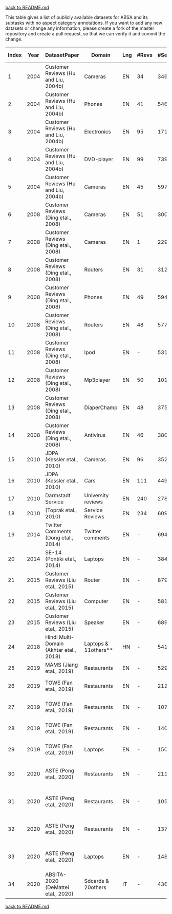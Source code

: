 [back to README.md](../README.md)

This table gives a list of publicly available datasets for ABSA and its subtasks with no aspect category annotations. 
If you want to add any new datasets or change any information, please create a fork of the master repository and create a pull request, so that we can verify it and commit the change.


| Index | Year | DatasetPaper                            | Domain                 | Lng | #Revs | #Sent | #AT-pos             | #AT-neg                                                                                                                          | #AT-neu | Link to the Dataset                                                                                                                                                      |
| ----- | ---- | --------------------------------------- | ---------------------- | --- | ----- | ----- | ------------------- | -------------------------------------------------------------------------------------------------------------------------------- | ------- | ------------------------------------------------------------------------------------------------------------------------------------------------------------------------ |
| 1     | 2004 | Customer Reviews (Hu and Liu, 2004b)    | Cameras                | EN  | 34    | 346   | 172                 | 31                                                                                                                               | \-      | [https://www.cs.uic.edu/~liub/FBS/CustomerReviewData.zip](https://www.cs.uic.edu/~liub/FBS/CustomerReviewData.zip)                                                       |
| 2     | 2004 | Customer Reviews (Hu and Liu, 2004b)    | Phones                 | EN  | 41    | 546   | 252                 | 86                                                                                                                               | \-      | [https://www.cs.uic.edu/~liub/FBS/CustomerReviewData.zip](https://cs.uic.edu/)                                                                                           |
| 3     | 2004 | Customer Reviews (Hu and Liu, 2004b)    | Electronics            | EN  | 95    | 1716  | 514                 | 331                                                                                                                              | \-      | [https://www.cs.uic.edu/~liub/FBS/CustomerReviewData.zip](https://www.cs.uic.edu/~liub/FBS)                                                                              |
| 4     | 2004 | Customer Reviews (Hu and Liu, 2004b)    | DVD-player             | EN  | 99    | 739   | 195                 | 235                                                                                                                              | \-      | [https://www.cs.uic.edu/~liub/FBS/CustomerReviewData.zip](https://www.cs.uic.edu/~liub/FBS)                                                                              |
| 5     | 2004 | Customer Reviews (Hu and Liu, 2004b)    | Cameras                | EN  | 45    | 597   | 224                 | 61                                                                                                                               | \-      | [https://www.cs.uic.edu/~liub/FBS/CustomerReviewData.zip](https://cs.uic.edu/)                                                                                           |
| 6     | 2008 | Customer Reviews (Ding etal., 2008)     | Cameras                | EN  | 51    | 300   | 164                 | 58                                                                                                                               | \-      | [https://www.cs.uic.edu/~liub/FBS/Reviews-9-products.rar](https://www.cs.uic.edu/~liub/FBS)                                                                              |
| 7     | 2008 | Customer Reviews (Ding etal., 2008)     | Cameras                | EN  | 1     | 229   | 121                 | 27                                                                                                                               | \-      | [https://www.cs.uic.edu/~liub/FBS/Reviews-9-products.rar](https://www.cs.uic.edu/~liub/FBS)                                                                              |
| 8     | 2008 | Customer Reviews (Ding etal., 2008)     | Routers                | EN  | 31    | 312   | 186                 | 79                                                                                                                               | \-      | [https://www.cs.uic.edu/~liub/FBS/Reviews-9-products.rar](https://www.cs.uic.edu/~liub/FBS)                                                                              |
| 9     | 2008 | Customer Reviews (Ding etal., 2008)     | Phones                 | EN  | 49    | 594   | 310                 | 148                                                                                                                              | \-      | [https://www.cs.uic.edu/~liub/FBS/Reviews-9-products.rar](https://www.cs.uic.edu/~liub/FBS)                                                                              |
| 10    | 2008 | Customer Reviews (Ding etal., 2008)     | Routers                | EN  | 48    | 577   | 154                 | 64                                                                                                                               | \-      | [https://www.cs.uic.edu/~liub/FBS/Reviews-9-products.rar](https://www.cs.uic.edu/~liub/FBS)                                                                              |
| 11    | 2008 | Customer Reviews (Ding etal., 2008)     | Ipod                   | EN  | \-    | 531   | 129                 | 62                                                                                                                               | \-      | [https://www.cs.uic.edu/~liub/FBS/Reviews-9-products.rar](https://www.cs.uic.edu/~liub/FBS)                                                                              |
| 12    | 2008 | Customer Reviews (Ding etal., 2008)     | Mp3player              | EN  | 50    | 1011  | 406                 | 177                                                                                                                              | \-      | [https://www.cs.uic.edu/~liub/FBS/Reviews-9-products.rar](https://www.cs.uic.edu/~liub/FBS)                                                                              |
| 13    | 2008 | Customer Reviews (Ding etal., 2008)     | DiaperChamp            | EN  | 48    | 375   | 183                 | 56                                                                                                                               | \-      | [https://www.cs.uic.edu/~liub/FBS/Reviews-9-products.rar](https://www.cs.uic.edu/~liub/FBS)                                                                              |
| 14    | 2008 | Customer Reviews (Ding etal., 2008)     | Antivirus              | EN  | 46    | 380   | 72                  | 169                                                                                                                              | \-      | [https://www.cs.uic.edu/~liub/FBS/Reviews-9-products.rar](https://www.cs.uic.edu/~liub/FBS)                                                                              |
| 15    | 2010 | JDPA (Kessler etal., 2010)              | Cameras                | EN  | 96    | 3527  | \-                  | \-                                                                                                                               | \-      | [https://verbs.colorado.edu/jdpacorpus/JDPASentimentCorpus.tar.gz](https://verbs.colorado.edu/jdpacorpus/)                                                               |
| 16    | 2010 | JDPA (Kessler etal., 2010)              | Cars                   | EN  | 111   | 4493  | \-                  | \-                                                                                                                               | \-      | [https://verbs.colorado.edu/jdpacorpus/JDPASentimentCorpus.tar.gz](https://verbs.colorado.edu/jdpacorpus/)                                                               |
| 17    | 2010 | Darmstadt Service                       | University reviews     | EN  | 240   | 2786  | \-                  | \-                                                                                                                               | \-      | [https://tudatalib.ulb.tu-darmstadt.de/handle/tudatalib/2448](https://tudatalib.ulb.tu-darmstadt.de/handle/tudatalib/2448)                                               |
| 18    | 2010 | (Toprak etal., 2010)                    | Service Reviews        | EN  | 234   | 6091  | \-                  | \-                                                                                                                               | \-      | [https://tudatalib.ulb.tu-darmstadt.de/handle/tudatalib/2448](https://tudatalib.ulb.tu-darmstadt.de/handle/tudatalib/2448)                                               |
| 19    | 2014 | Twitter Comments (Dong etal., 2014)     | Twitter comments       | EN  | \-    | 6940  | 1734                | 1733                                                                                                                             | 3371    | [https://goo.gl/5Enpu7](https://iopscience.iop.org/article/10.1088/1742-6596/1757/1/012038/pdf)                                                                          |
| 20    | 2014 | SE-14 (Pontiki etal., 2014)             | Laptops                | EN  | \-    | 3845  | 1331                | 994                                                                                                                              | 629     | [https://alt.qcri.org/semeval2014/task4/](https://alt.qcri.org/semeval2014/task4/)                                                                                       |
| 21    | 2015 | Customer Reviews (Liu etal., 2015)      | Router                 | EN  | \-    | 879   | 185                 | 122                                                                                                                              | \-      | [https://www.cs.uic.edu/~liub/FBS/CustomerReviews-3-domains.rar](https://www.cs.uic.edu/~liub/FBS/sentiment-analysis.html)                                               |
| 22    | 2015 | Customer Reviews (Liu etal., 2015)      | Computer               | EN  | \-    | 581   | 270                 | 84                                                                                                                               | \-      | [https://www.cs.uic.edu/~liub/FBS/CustomerReviews-3-domains.rar](https://www.cs.uic.edu/~liub/FBS/sentiment-analysis.html)                                               |
| 23    | 2015 | Customer Reviews (Liu etal., 2015)      | Speaker                | EN  | \-    | 689   | 362                 | 78                                                                                                                               | \-      | [https://www.cs.uic.edu/~liub/FBS/CustomerReviews-3-domains.rar](https://www.cs.uic.edu/~liub/FBS/sentiment-analysis.html)                                               |
| 24    | 2018 | Hindi Multi-Domain (Akhtar etal., 2018) | Laptops & 11others\*\* | HN  | \-    | 5417  | 1986                | 569                                                                                                                              | 1954    | [https://github.com/pnisarg/ABSA](https://github.com/pnisarg/ABSA)                                                                                                       |
| 25    | 2019 | MAMS (Jiang etal., 2019)                | Restaurants            | EN  | \-    | 5297  | 4183                | 3418                                                                                                                             | 6253    | [https://github.com/siat-nlp/MAMS-for-ABSA/tree/master/data](https://github.com/siat-nlp/MAMS-for-ABSA/tree/master/data)                                                 |
| 26    | 2019 | TOWE (Fan etal., 2019)                  | Restaurants            | EN  | \-    | 2127  | 3508 targ.-op.pairs |                                                                                                                                  |         | [https://github.com/NJUNLP/TOWE/blob/master/data/14res/test.tsv](https://github.com/NJUNLP/TOWE/blob/master/data/14res/test.tsv) |
| 27    | 2019 | TOWE (Fan etal., 2019)                  | Restaurants            | EN  | \-    | 1079  | 1512 targ.-op.pairs |                                                                                                                                  |         | [https://github.com/NJUNLP/TOWE/blob/master/data/15res/test.tsv](https://github.com/NJUNLP/TOWE/blob/master/data/15res/test.tsv) |
| 28    | 2019 | TOWE (Fan etal., 2019)                  | Restaurants            | EN  | \-    | 1408  | 1969 targ.-op.pairs |                                                                                                                                  |         | [https://github.com/NJUNLP/TOWE/blob/master/data/15res/test.tsv](https://github.com/NJUNLP/TOWE/blob/master/data/15res/test.tsv) |
| 29    | 2019 | TOWE (Fan etal., 2019)                  | Laptops                | EN  | \-    | 1501  | 2116 targ.-op.pairs |                                                                                                                                  |         | [https://github.com/NJUNLP/TOWE/blob/master/data/15res/test.tsv](https://github.com/NJUNLP/TOWE/blob/master/data/15res/test.tsv) |
| 30    | 2020 | ASTE (Peng etal., 2020)                 | Restaurants            | EN  | \-    | 2119  | 2769                | 756                                                                                                                              | 286     | [https://github.com/xuuuluuu/SemEval-Triplet-data/tree/master/ASTE-Data-V1-AAAI2020](https://github.com/xuuuluuu/SemEval-Triplet-data/tree/master/ASTE-Data-V1-AAAI2020) |
| 31    | 2020 | ASTE (Peng etal., 2020)                 | Restaurants            | EN  | \-    | 1057  | 1285                | 401                                                                                                                              | 61      | [https://github.com/xuuuluuu/SemEval-Triplet-data/tree/master/ASTE-Data-V1-AAAI2020](https://github.com/xuuuluuu/SemEval-Triplet-data/tree/master/ASTE-Data-V1-AAAI2020) |
| 32    | 2020 | ASTE (Peng etal., 2020)                 | Restaurants            | EN  | \-    | 1372  | 1674                | 483                                                                                                                              | 90      | [https://github.com/xuuuluuu/SemEval-Triplet-data/tree/master/ASTE-Data-V1-AAAI2020](https://github.com/xuuuluuu/SemEval-Triplet-data/tree/master/ASTE-Data-V1-AAAI2020) |
| 33    | 2020 | ASTE (Peng etal., 2020)                 | Laptops                | EN  | \-    | 1487  | 1350                | 774                                                                                                                              | 225     | [https://github.com/xuuuluuu/SemEval-Triplet-data/tree/master/ASTE-Data-V1-AAAI2020](https://github.com/xuuuluuu/SemEval-Triplet-data/tree/master/ASTE-Data-V1-AAAI2020) |
| 34    | 2020 | ABSITA-2020 (DeMattei etal., 2020)      | Sdcards & 20others     | IT  | \-    | 4363  | 7219                | 1577                                                                                                                             | \-      | [https://www.di.uniba.it/~swap/ate\_absita/dataset.html](http://www.di.uniba.it/~swap/ate_absita/dataset.html)                                                           |


[back to README.md](../README.md)
